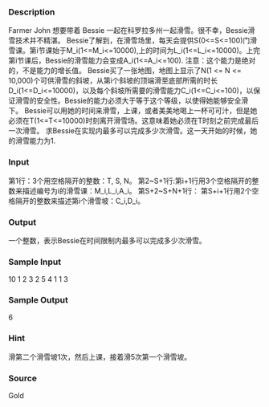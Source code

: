 
### Description
Farmer John 想要带着 Bessie 一起在科罗拉多州一起滑雪。很不幸，Bessie滑雪技术并不精湛。 Bessie了解到，在滑雪场里，每天会提供S(0<=S<=100)门滑雪课。第i节课始于M_i(1<=M_i<=10000),上的时间为L_i(1<=L_i<=10000)。上完第i节课后，Bessie的滑雪能力会变成A_i(1<=A_i<=100). 注意：这个能力是绝对的，不是能力的增长值。 Bessie买了一张地图，地图上显示了N(1 <= N <= 10,000)个可供滑雪的斜坡，从第i个斜坡的顶端滑至底部所需的时长D_i(1<=D_i<=10000)，以及每个斜坡所需要的滑雪能力C_i(1<=C_i<=100)，以保证滑雪的安全性。Bessie的能力必须大于等于这个等级，以使得她能够安全滑下。 Bessie可以用她的时间来滑雪，上课，或者美美地喝上一杯可可汁，但是她必须在T(1<=T<=10000)时刻离开滑雪场。这意味着她必须在T时刻之前完成最后一次滑雪。 求Bessie在实现内最多可以完成多少次滑雪。这一天开始的时候，她的滑雪能力为1. 
### Input
第1行：3个用空格隔开的整数：T, S, N。
第2~S+1行:第i+1行用3个空格隔开的整数来描述编号为i的滑雪课：M_i,L_i,A_i。
第S+2~S+N+1行：
第S+i+1行用2个空格隔开的整数来描述第i个滑雪坡：C_i,D_i。 
### Output
一个整数，表示Bessie在时间限制内最多可以完成多少次滑雪。 
### Sample Input
10 1 2
3 2 5
4 1
1 3


### Sample Output
6

### Hint
滑第二个滑雪坡1次，然后上课，接着滑5次第一个滑雪坡。 
### Source
Gold